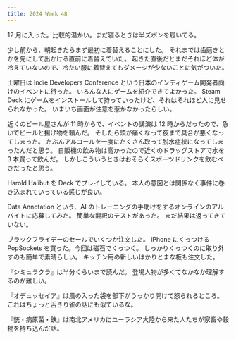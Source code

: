 ```yaml
---
title: 2024 Week 48
---
```


12 月に入った。比較的温かい。まだ寝るときは半ズボンを履いてる。

少し前から、朝起きたらまず最初に着替えることにした。
それまでは歯磨きとかを先にして出かける直前に着替えていた。
起きた直後だとまだそれほど体が冷えていないので、冷たい服に着替えてもダメージが少ないことに気がついた。

土曜日は Indie Developers Conference という日本のインディゲーム開発者向けのイベントに行った。
いろんな人にゲームを紹介できてよかった。
Steam Deck にゲームをインストールして持っていったけど、それはそれほど人に見せられなかった。
いまいち画面が注意を惹かなかったらしい。

近くのビール屋さんが 11 時からで、イベントの講演は 12 時からだったので、急いでビールと揚げ物を頼んだ。
そしたら頭が痛くなって夜まで具合が悪くなってしまった。
たぶんアルコールを一度にたくさん取って脱水症状になってしまったんだと思う。
自販機の飲み物は高かったので近くのドラッグストアで水を 3 本買って飲んだ。
しかしこういうときはおそらくスポーツドリンクを飲むべきだったと思う。

Harold Halibut を Deck でプレイしている。
本人の意図とは関係なく事件に巻き込まれていっている感じが良い。

Data Annotation という、AI のトレーニングの手助けをするオンラインのアルバイトに応募してみた。
簡単な翻訳のテストがあった。
まだ結果は返ってきていない。

ブラックフライデーのセールでいくつか注文した。
iPhone にくっつける PopSockets を買った。今回は磁石でくっつく。
しっかりくっつくのに取り外すのも簡単で素晴らしい。
キッチン用の新しいはかりとまな板も注文した。

『シミュラクラ』は半分くらいまで読んだ。
登場人物が多くてなかなか理解するのが難しい。

『オデュッセイア』は風の入った袋を部下がうっかり開けて怒られるところ。
これはちょっと舌きり雀の話にも似ているな。

『銃・病原菌・鉄』は南北アメリカにユーラシア大陸から来た人たちが家畜や穀物を持ち込んだ話。

